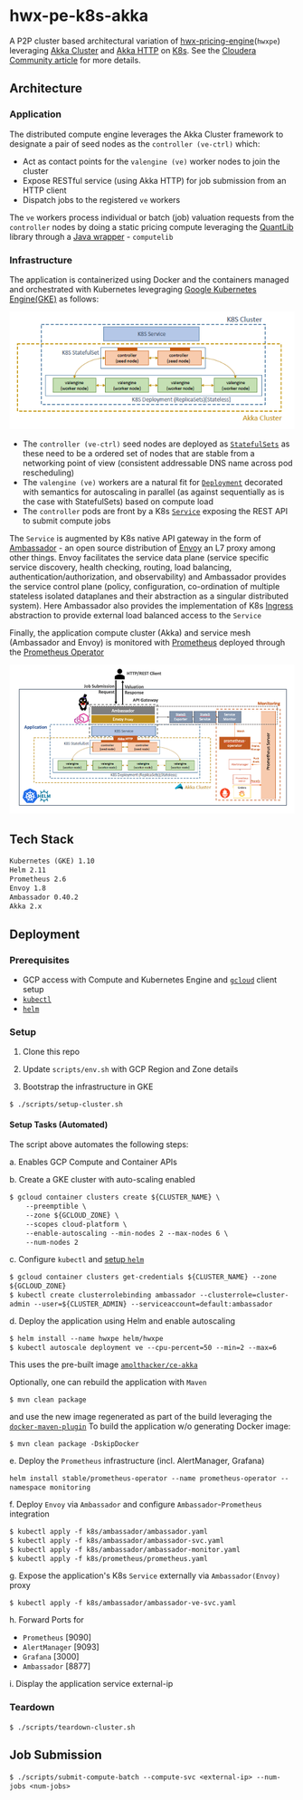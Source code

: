 # hwx-pe-k8s-akka

A P2P cluster based architectural variation of [hwx-pricing-engine](https://github.com/amolthacker/hwx-pricing-engine)(`hwxpe`) leveraging [Akka Cluster](https://doc.akka.io/docs/akka/current/common/cluster.html) and [Akka HTTP](https://doc.akka.io/docs/akka-http/current/introduction.html) on [K8s](https://kubernetes.io/).
See the [Cloudera Community article](https://community.cloudera.com/t5/Community-Articles/Flexing-your-Compute-Muscle-with-Kubernetes-Part-2-2/ta-p/249405) for more details.

## Architecture

### Application

The distributed compute engine leverages the Akka Cluster framework to designate a pair of seed nodes as the `controller (ve-ctrl)` which:
 * Act as contact points for the `valengine (ve)` worker nodes to join the cluster
 * Expose RESTful service (using Akka HTTP) for job submission from an HTTP client
 * Dispatch jobs to the registered `ve` workers
 
The `ve` workers process individual or batch (job) valuation requests from the `controller` nodes by doing a static 
pricing compute leveraging the [QuantLib](https://www.quantlib.org/) library through a [Java wrapper](https://github.com/amolthacker/hwx-pricing-engine/tree/master/compute/src/main/java/com/hwx/pe/valengine/spark) - `computelib`


### Infrastructure

The application is containerized using Docker and the containers managed and orchestrated with Kubernetes levegraging [Google Kubernetes Engine(GKE)](https://cloud.google.com/kubernetes-engine/) as follows:

![K8S-AKKA](images/k8s-akka.png)

 * The `controller (ve-ctrl)` seed nodes are deployed as [`StatefulSets`](https://kubernetes.io/docs/concepts/workloads/controllers/statefulset/) as these need to be a ordered set of nodes that are stable from a networking point of view (consistent addressable DNS name across pod rescheduling)
 * The `valengine (ve)` workers are a natural fit for [`Deployment`](https://kubernetes.io/docs/concepts/workloads/controllers/deployment/) decorated with semantics for autoscaling in parallel (as against sequentially as is the case with StatefulSets) based on compute load
 * The `controller` pods are front by a K8s [`Service`](https://kubernetes.io/docs/concepts/services-networking/service/) exposing the REST API to submit compute jobs

The `Service` is augmented by K8s native API gateway in the form of [Ambassador](https://www.getambassador.io/) - an open source distribution of [Envoy](https://www.envoyproxy.io/) an L7 proxy among other things. 
Envoy facilitates the service data plane (service specific service discovery, health checking, routing, load balancing, authentication/authorization, and observability) and Ambassador provides the service control plane (policy, configuration, co-ordination of multiple stateless isolated dataplanes and their abstraction as a singular distributed system). Here Ambassador also provides the implementation of K8s [Ingress](https://kubernetes.io/docs/concepts/services-networking/ingress/) abstraction to provide external load balanced access to the `Service`

Finally, the application compute cluster (Akka) and service mesh (Ambassador and Envoy) is monitored with [Prometheus](https://prometheus.io/) deployed through the [Prometheus Operator](https://github.com/coreos/prometheus-operator)

![ARCH](images/arch.png)

## Tech Stack

```
Kubernetes (GKE) 1.10
Helm 2.11
Prometheus 2.6
Envoy 1.8
Ambassador 0.40.2
Akka 2.x
```


## Deployment

### Prerequisites

 * GCP access with Compute and Kubernetes Engine and [`gcloud`](https://cloud.google.com/sdk/gcloud/) client setup
 * [`kubectl`](https://kubernetes.io/docs/reference/kubectl/overview/)
 * [`helm`](https://helm.sh/)
 
### Setup

 1. Clone this repo
 
 2. Update `scripts/env.sh` with GCP Region and Zone details

 3. Bootstrap the infrastructure in GKE
 ```
 $ ./scripts/setup-cluster.sh
 ```

#### Setup Tasks (Automated)
 The script above automates the following steps:

  a. Enables GCP Compute and Container APIs

  b. Create a GKE cluster with auto-scaling enabled
  ```
  $ gcloud container clusters create ${CLUSTER_NAME} \
      --preemptible \
      --zone ${GCLOUD_ZONE} \
      --scopes cloud-platform \
      --enable-autoscaling --min-nodes 2 --max-nodes 6 \
      --num-nodes 2
  ```

  c. Configure `kubectl` and [setup `helm`]()
  ```
  $ gcloud container clusters get-credentials ${CLUSTER_NAME} --zone ${GCLOUD_ZONE}
  $ kubectl create clusterrolebinding ambassador --clusterrole=cluster-admin --user=${CLUSTER_ADMIN} --serviceaccount=default:ambassador
  ```

  d. Deploy the application using Helm and enable autoscaling
  ```
  $ helm install --name hwxpe helm/hwxpe
  $ kubectl autoscale deployment ve --cpu-percent=50 --min=2 --max=6
  ```
  This uses the pre-built image [`amolthacker/ce-akka`](https://cloud.docker.com/u/amolthacker/repository/docker/amolthacker/ce-akka)

  Optionally, one can rebuild the application with `Maven`
  ```
  $ mvn clean package
  ```
  and use the new image regenerated as part of the build leveraging the [`docker-maven-plugin`](https://github.com/spotify/docker-maven-plugin)
  To build the application w/o generating Docker image:
  ```
  $ mvn clean package -DskipDocker
  ```

  e. Deploy the `Prometheus` infrastructure (incl. AlertManager, Grafana)
  ```
  helm install stable/prometheus-operator --name prometheus-operator --namespace monitoring
  ```

  f. Deploy `Envoy` via `Ambassador` and configure `Ambassador`-`Prometheus` integration
  ```
  $ kubectl apply -f k8s/ambassador/ambassador.yaml
  $ kubectl apply -f k8s/ambassador/ambassador-svc.yaml
  $ kubectl apply -f k8s/ambassador/ambassador-monitor.yaml
  $ kubectl apply -f k8s/prometheus/prometheus.yaml
  ```

  g. Expose the application's K8s `Service` externally via `Ambassador(Envoy)` proxy
  ```
  $ kubectl apply -f k8s/ambassador/ambassador-ve-svc.yaml
  ```

  h. Forward Ports for
   * `Prometheus` [9090]
   * `AlertManager` [9093]
   * `Grafana` [3000]
   * `Ambassador` [8877]

  i. Display the application service external-ip

### Teardown

```
$ ./scripts/teardown-cluster.sh
```
 
## Job Submission

```
$ ./scripts/submit-compute-batch --compute-svc <external-ip> --num-jobs <num-jobs>
```
